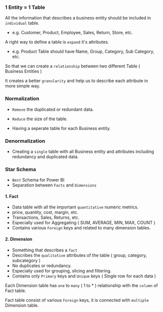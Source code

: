 ### 1 Entity = 1 Table

All the information that describes a business entity should be included in `individual` table.

- e.g. Customer, Product, Employee, Sales, Return, Store, etc.

A right way to define a table is `expand` it's attributes.

- e.g. Product Table should have Name, Group, Category, Sub Category, etc.

So that we can create a `relationship` between two different Table ( Business Entities )

It creates a better `granularity` and help us to describe each attribute in more simple way.

### Normalization

- `Remove` the duplicated or redundant data.

- `Reduce` the size of the table.

- Having a seperate table for each Business entity.

### Denormalization

- Creating a `single` table with all Business entity and attributes including redundancy and duplicated data.

### Star Schema

- `Best` Schema for Power BI
- Separation between `Facts` and `Dimensions`

#### 1. Fact 
- Data table with all the important `quantitative` numeric metrics.  
- price, quantity, cost, margin, etc.
- Transactions, Sales, Returns, etc.
- Especially used for Aggregating ( SUM, AVERAGE, MIN, MAX, COUNT )
- Contains various `Foreign` keys and related to many dimension tables. 

#### 2. Dimension
- Something that describes a `fact`
- Describes the `qualitative` attributes of the table ( group, category, subcategory )
- No duplicates or redundancy.
- Especially used for grouping, slicing and filtering.
- Contains only `Primary` keys and `Unique` keys ( Single row for each data )

Each Dimension table has `one` to `many` ( 1 to * ) relationship with the `column` of Fact table.

Fact table consist of various `Foreign` keys, it is connected with `multiple` Dimension table. 
